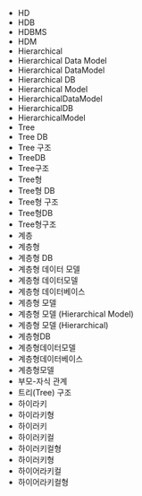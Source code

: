 ﻿- HD
- HDB
- HDBMS
- HDM
- Hierarchical
- Hierarchical Data Model
- Hierarchical DataModel
- Hierarchical DB
- Hierarchical Model
- HierarchicalDataModel
- HierarchicalDB
- HierarchicalModel
- Tree
- Tree DB
- Tree 구조
- TreeDB
- Tree구조
- Tree형
- Tree형 DB
- Tree형 구조
- Tree형DB
- Tree형구조
- 계층
- 계층형
- 계층형 DB
- 계층형 데이터 모델
- 계층형 데이터모델
- 계층형 데이터베이스
- 계층형 모델
- 계층형 모델 (Hierarchical Model)
- 계층형 모델 (Hierarchical)
- 계층형DB
- 계층형데이터모델
- 계층형데이터베이스
- 계층형모델
- 부모-자식 관계
- 트리(Tree) 구조
- 하이라키
- 하이라키형
- 하이러키
- 하이러키컬
- 하이러키컬형
- 하이러키형
- 하이어라키컬
- 하이어라키컬형

